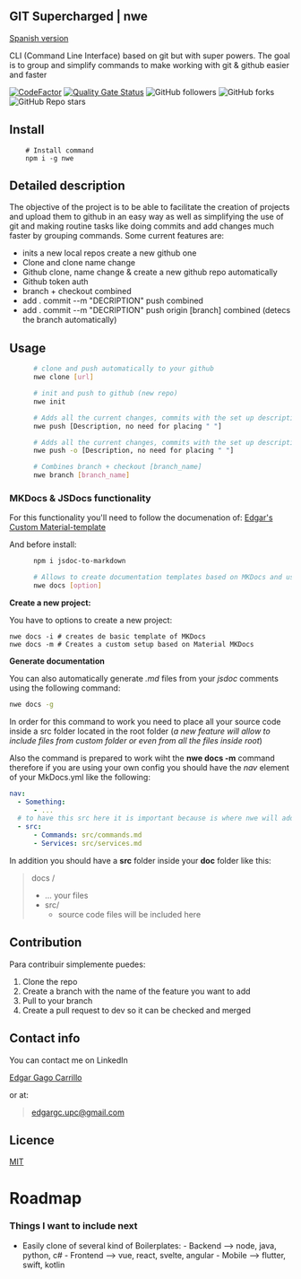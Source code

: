 ## GIT Supercharged | nwe 

[Spanish version](https://github.com/gagocarrilloedgar/nwe/blob/main/READMEES.md)

CLI (Command Line Interface) based on git but with super powers. The goal is to group and simplify commands to make working with git & github easier and faster

[![CodeFactor](https://www.codefactor.io/repository/github/gagocarrilloedgar/nwe/badge)](https://www.codefactor.io/repository/github/gagocarrilloedgar/nwe) [![Quality Gate Status](https://sonarcloud.io/api/project_badges/measure?project=gagocarrilloedgar_gitx&metric=alert_status)](https://sonarcloud.io/dashboard?id=gagocarrilloedgar_gitx) ![GitHub followers](https://img.shields.io/github/followers/gagocarrilloedgar?style=social) ![GitHub forks](https://img.shields.io/github/forks/gagocarrilloedgar/gitx?style=social) ![GitHub Repo stars](https://img.shields.io/github/stars/gagocarrilloedgar/gitx?style=social)

## Install

```shell
    # Install command
    npm i -g nwe
```

## Detailed description

The objective of the project is to be able to facilitate the creation of projects and upload them to github in an easy way as well as simplifying the use of git and making routine tasks like doing commits and add changes much faster by grouping commands. Some current features are:

- inits a new local repos create a new github one
- Clone and clone name change
- Github clone, name change & create a new github repo automatically
- Github token auth
- branch + checkout combined
- add . commit --m "DECRIPTION" push combined
- add . commit --m "DECRIPTION" push origin [branch] combined (detecs the branch automatically)

## Usage

```sh
      # clone and push automatically to your github
      nwe clone [url] 
```

```sh
      # init and push to github (new repo)
      nwe init
```

```sh
      # Adds all the current changes, commits with the set up description and push to the repo
      nwe push [Description, no need for placing " "]
```

```sh
      # Adds all the current changes, commits with the set up description and push to the current branch you are working on at the moment
      nwe push -o [Description, no need for placing " "]
```


```sh
      # Combines branch + checkout [branch_name]
      nwe branch [branch_name]
```

### MKDocs & JSDocs functionality

For this functionality you'll need to follow the documenation of: [Edgar's Custom Material-template](https://gagocarrilloedgar.github.io/mkdocs_template/)

And before install: 

```sh
      npm i jsdoc-to-markdown 
```

```sh
      # Allows to create documentation templates based on MKDocs and use JSDocs to include jsdocs comments into the MKDoc folder
      nwe docs [option]
```

**Create a new project:**

You have to options to create a new project: 

```shell
nwe docs -i # creates de basic template of MKDocs
nwe docs -m # Creates a custom setup based on Material MKDocs
```

**Generate documentation**

You can also automatically generate *.md* files from your *jsdoc* comments using the following command:

```sh
nwe docs -g 
```

In order for this command to work you need to place all your source code inside a src folder located in the root folder (*a new feature will allow to include files from custom folder or even from all the files inside root*)

Also the command is prepared to work wiht the **nwe docs -m** command therefore if you are using your own config you should have the *nav* element of your MkDocs.yml like the following: 

```yaml
nav:
  - Something:
      - ...
  # to have this src here it is important because is where nwe will add the links 
  - src:
      - Commands: src/commands.md
      - Services: src/services.md
```

In addition you should have a **src** folder inside your **doc** folder like this: 

> docs /
>
> 	- … your files
>  - src/
>    	- source code files will be included here




## Contribution 

Para contribuir simplemente puedes:

1. Clone the repo
2. Create a branch with the name of the feature you want to add
3. Pull to your branch
4. Create a pull request to dev so it can be checked and merged


## Contact info 

You can contact me on LinkedIn

[Edgar Gago Carrillo](https://www.linkedin.com/in/edgargagocarrillo/)

or at:

> edgargc.upc@gmail.com

## Licence 

[MIT](https://opensource.org/licenses/MIT)


# Roadmap


### Things I want to include next

- Easily clone of several kind of Boilerplates:
      - Backend --> node, java, python, c#
      - Frontend --> vue, react, svelte, angular
      - Mobile --> flutter, swift, kotlin
